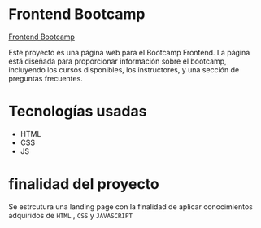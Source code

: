 # Frontend Bootcamp

[Frontend Bootcamp](https://landing-page-fi.netlify.app/)

Este proyecto es una página web para el Bootcamp Frontend. La página está diseñada para proporcionar información sobre el bootcamp, incluyendo los cursos disponibles, los instructores, 
y una sección de preguntas frecuentes.

# Tecnologías usadas
- HTML
- CSS
- JS

# finalidad del proyecto

Se estrcutura una landing page con la finalidad de aplicar conocimientos adquiridos de `HTML` , `CSS` y `JAVASCRIPT`  

